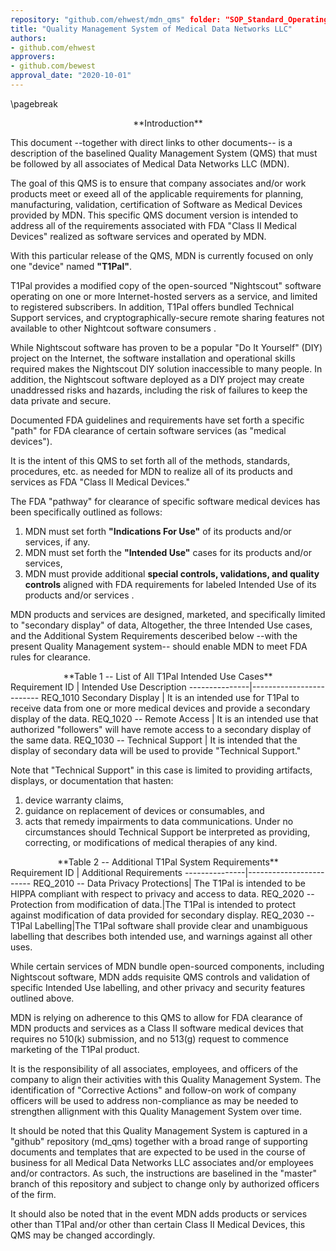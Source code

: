 ```yaml
--- 
repository: "github.com/ehwest/mdn_qms" folder: "SOP_Standard_Operating_Procedures"
title: "Quality Management System of Medical Data Networks LLC"
authors:
- github.com/ehwest
approvers:
- github.com/bewest
approval_date: "2020-10-01"
---
```



\pagebreak
<center>**Introduction**</center>

This document --together with direct links to other documents-- is a description of the baselined Quality Management System (QMS) that must be followed by all associates of Medical Data Networks LLC (MDN).   

The goal of this QMS is to ensure that company associates and/or work products meet or exeed all of the applicable requirements for planning, manufacturing, validation, certification of Software as Medical Devices provided by 
MDN.  This specific QMS document version is intended to address all of the requirements associated 
with FDA "Class II Medical Devices" realized as software services and operated by MDN.

With this particular release of the QMS, MDN is currently focused on only one "device" named **"T1Pal"**.

T1Pal provides a modified copy of the open-sourced "Nightscout" software 
operating on one or more Internet-hosted servers as a service, and limited to registered subscribers.  In addition, T1Pal offers bundled Technical Support services, and cryptographically-secure remote sharing features not available to other Nightcout software consumers .

While Nightscout software has proven to be a popular
"Do It Yourself" (DIY) project on the Internet, the software installation and operational skills required
makes the Nightscout DIY solution inaccessible to many people.
In addition, the Nightscout software deployed as a DIY project may create unaddressed risks and hazards, including the risk of failures to keep the data private and secure.

Documented FDA guidelines and requirements have set forth a specific "path" 
for FDA clearance of certain software services (as "medical devices").

It is the intent of this QMS to set forth all of the methods, standards, procedures, etc. as needed
for MDN to realize all of its products and services as FDA "Class II Medical Devices."

The FDA "pathway" for clearance of specific software medical devices has been specifically outlined as follows:

1.	MDN must set forth  **"Indications For Use"** of its products and/or services, if any.
2.	MDN must set forth the **"Intended Use"** cases for its products and/or services, 
3.	MDN must provide additional **special controls, validations, and quality controls** aligned with FDA requirements for labeled Intended Use of its products and/or services .

MDN products and services are designed, marketed, and specifically limited to "secondary display" of data,
Altogether, the three Intended Use cases, and the Additional System Requirements desceribed below --with the present Quality Management system-- should enable MDN to meet FDA rules for clearance. 

<center>**Table 1 -- List of All T1Pal Intended Use Cases**</center>
Requirement ID | Intended Use Description
---------------|-------------------------
REQ_1010 Secondary Display | It is an intended use for T1Pal to receive data from one or more medical devices and provide a secondary display of the data.
REQ_1020 -- Remote Access | It is an intended use that authorized "followers" will have remote access to a secondary display of the same data.
REQ_1030 -- Technical Support | It is intended that the display of secondary data will be used to provide "Technical Support."  

Note that "Technical Support" in this case is limited to 
providing artifacts, displays, or documentation that hasten:
1.	device warranty claims, 
2.	guidance on replacement of devices or consumables, and 
3.	acts that remedy impairments to data communications.
Under no circumstances should Technical Support be interpreted as providing, correcting, or modifications of medical therapies of any kind.
	

<center>**Table 2 -- Additional T1Pal System Requirements**</center>
Requirement ID | Additional Requirements
---------------|------------------------
REQ_2010 -- Data Privacy Protections| The T1Pal is intended to be HIPPA compliant with respect to privacy and access to data.
REQ_2020 -- Protection from modification of data.|The T1Pal is intended to protect against modification of data provided for secondary display.
REQ_2030 -- T1Pal Labelling|The T1Pal software shall provide clear and unambiguous labelling that describes both intended use, and warnings against all other uses.

While certain services of MDN bundle open-sourced components, including Nightscout software,
MDN adds requisite QMS controls and validation of specific Intended Use labelling, and other privacy and security features outlined above. 

MDN is relying on adherence to this QMS to allow for FDA clearance of MDN products and services
 as a Class II software medical devices that requires no 510(k) submission, and no 513(g) request to commence marketing of the T1Pal product.

It is the responsibility of all associates, employees, and officers of the company to align their activities with this Quality Management System.  The identification of "Corrective Actions" and follow-on work of company officers will be used to address non-compliance as may be needed to strengthen allignment with this Quality Management System over time.

It should be noted that this Quality Management System is captured in a "github" repository (md_qms) together with a broad range of supporting documents and templates that are expected to be used in the course of business for all Medical Data Networks LLC associates and/or employees and/or contractors.  As such, the instructions are baselined in the "master" branch of this repository and subject to change only by authorized officers of the firm.

It should also be noted that in the event MDN adds products or services other than T1Pal and/or other than certain Class II Medical Devices, this QMS may be changed accordingly.

